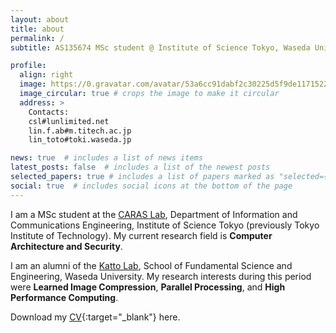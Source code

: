 ```yaml
---
layout: about
title: about
permalink: /
subtitle: AS135674 MSc student @ Institute of Science Tokyo, Waseda University Alumni

profile:
  align: right
  image: https://0.gravatar.com/avatar/53a6cc91dabf2c30225d5f9de1171522beeb6aaa6110a5533a5170868bc62479?size=512
  image_circular: true # crops the image to make it circular
  address: >
    Contacts:
    csl#lunlimited.net
    lin.f.ab#m.titech.ac.jp
    lin_toto#toki.waseda.jp

news: true  # includes a list of news items
latest_posts: false  # includes a list of the newest posts
selected_papers: true # includes a list of papers marked as "selected={true}"
social: true  # includes social icons at the bottom of the page
---
```


I am a MSc student at the [CARAS Lab](https://titech-caras.github.io/), Department of Information and Communications Engineering, Institute of Science Tokyo (previously Tokyo Institute of Technology). My current research field is **Computer Architecture and Security**.

I am an alumni of the [Katto Lab](https://www.katto.comm.waseda.ac.jp/), School of Fundamental Science and Engineering, Waseda University. My research interests during this period were **Learned Image Compression**, **Parallel Processing**, and **High Performance Computing**. 

Download my [CV](cv.pdf){:target="_blank"} here.
